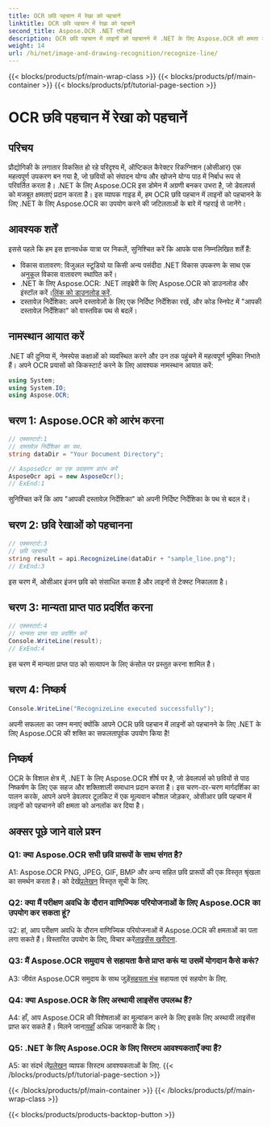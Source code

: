 ```yaml
---
title: OCR छवि पहचान में रेखा को पहचानें
linktitle: OCR छवि पहचान में रेखा को पहचानें
second_title: Aspose.OCR .NET एपीआई
description: OCR छवि पहचान में लाइनों को पहचानने में .NET के लिए Aspose.OCR की क्षमता को उजागर करें। छवियों से निर्बाध पाठ निष्कर्षण के लिए एक डेवलपर की मार्गदर्शिका।
weight: 14
url: /hi/net/image-and-drawing-recognition/recognize-line/
---
```


{{< blocks/products/pf/main-wrap-class >}}
{{< blocks/products/pf/main-container >}}
{{< blocks/products/pf/tutorial-page-section >}}

# OCR छवि पहचान में रेखा को पहचानें

## परिचय

प्रौद्योगिकी के लगातार विकसित हो रहे परिदृश्य में, ऑप्टिकल कैरेक्टर रिकग्निशन (ओसीआर) एक महत्वपूर्ण उपकरण बन गया है, जो छवियों को संपादन योग्य और खोजने योग्य पाठ में निर्बाध रूप से परिवर्तित करता है। .NET के लिए Aspose.OCR इस डोमेन में अग्रणी बनकर उभरा है, जो डेवलपर्स को मजबूत क्षमताएं प्रदान करता है। इस व्यापक गाइड में, हम OCR छवि पहचान में लाइनों को पहचानने के लिए .NET के लिए Aspose.OCR का उपयोग करने की जटिलताओं के बारे में गहराई से जानेंगे।

## आवश्यक शर्तें

इससे पहले कि हम इस ज्ञानवर्धक यात्रा पर निकलें, सुनिश्चित करें कि आपके पास निम्नलिखित शर्तें हैं:

- विकास वातावरण: विजुअल स्टूडियो या किसी अन्य पसंदीदा .NET विकास उपकरण के साथ एक अनुकूल विकास वातावरण स्थापित करें।
-  .NET के लिए Aspose.OCR: .NET लाइब्रेरी के लिए Aspose.OCR को डाउनलोड और इंस्टॉल करें।[लिंक को डाउनलोड करें](https://releases.aspose.com/ocr/net/).
- दस्तावेज़ निर्देशिका: अपने दस्तावेज़ों के लिए एक निर्दिष्ट निर्देशिका रखें, और कोड स्निपेट में "आपकी दस्तावेज़ निर्देशिका" को वास्तविक पथ से बदलें।

## नामस्थान आयात करें

.NET की दुनिया में, नेमस्पेस कक्षाओं को व्यवस्थित करने और उन तक पहुंचने में महत्वपूर्ण भूमिका निभाते हैं। अपने OCR प्रयासों को किकस्टार्ट करने के लिए आवश्यक नामस्थान आयात करें:

```csharp
using System;
using System.IO;
using Aspose.OCR;
```

## चरण 1: Aspose.OCR को आरंभ करना

```csharp
// एक्सस्टार्ट:1
// दस्तावेज़ निर्देशिका का पथ.
string dataDir = "Your Document Directory";

// AsposeOcr का एक उदाहरण प्रारंभ करें
AsposeOcr api = new AsposeOcr();
// ExEnd:1
```

सुनिश्चित करें कि आप "आपकी दस्तावेज़ निर्देशिका" को अपनी निर्दिष्ट निर्देशिका के पथ से बदल दें।

## चरण 2: छवि रेखाओं को पहचानना

```csharp
// एक्सस्टार्ट:3
// छवि पहचानो
string result = api.RecognizeLine(dataDir + "sample_line.png");
// ExEnd:3
```

इस चरण में, ओसीआर इंजन छवि को संसाधित करता है और लाइनों से टेक्स्ट निकालता है।

## चरण 3: मान्यता प्राप्त पाठ प्रदर्शित करना

```csharp
// एक्सस्टार्ट:4
// मान्यता प्राप्त पाठ प्रदर्शित करें
Console.WriteLine(result);
// ExEnd:4
```

इस चरण में मान्यता प्राप्त पाठ को सत्यापन के लिए कंसोल पर प्रस्तुत करना शामिल है।

## चरण 4: निष्कर्ष

```csharp
Console.WriteLine("RecognizeLine executed successfully");
```

अपनी सफलता का जश्न मनाएं क्योंकि आपने OCR छवि पहचान में लाइनों को पहचानने के लिए .NET के लिए Aspose.OCR की शक्ति का सफलतापूर्वक उपयोग किया है!

## निष्कर्ष

OCR के विशाल क्षेत्र में, .NET के लिए Aspose.OCR शीर्ष पर है, जो डेवलपर्स को छवियों से पाठ निष्कर्षण के लिए एक सहज और शक्तिशाली समाधान प्रदान करता है। इस चरण-दर-चरण मार्गदर्शिका का पालन करके, आपने अपने डेवलपर टूलकिट में एक मूल्यवान कौशल जोड़कर, ओसीआर छवि पहचान में लाइनों को पहचानने की क्षमता को अनलॉक कर दिया है।

## अक्सर पूछे जाने वाले प्रश्न

### Q1: क्या Aspose.OCR सभी छवि प्रारूपों के साथ संगत है?

 A1: Aspose.OCR PNG, JPEG, GIF, BMP और अन्य सहित छवि प्रारूपों की एक विस्तृत श्रृंखला का समर्थन करता है। को देखें[प्रलेखन](https://reference.aspose.com/ocr/net/) विस्तृत सूची के लिए.

### Q2: क्या मैं परीक्षण अवधि के दौरान वाणिज्यिक परियोजनाओं के लिए Aspose.OCR का उपयोग कर सकता हूं?

 उ2: हां, आप परीक्षण अवधि के दौरान वाणिज्यिक परियोजनाओं में Aspose.OCR की क्षमताओं का पता लगा सकते हैं। विस्तारित उपयोग के लिए, विचार करें[लाइसेंस खरीदना](https://purchase.aspose.com/buy).

### Q3: मैं Aspose.OCR समुदाय से सहायता कैसे प्राप्त करूं या उसमें योगदान कैसे करूं?

 A3: जीवंत Aspose.OCR समुदाय के साथ जुड़ें[सहयता मंच](https://forum.aspose.com/c/ocr/16) सहायता एवं सहयोग के लिए.

### Q4: क्या Aspose.OCR के लिए अस्थायी लाइसेंस उपलब्ध हैं?

A4: हाँ, आप Aspose.OCR की विशेषताओं का मूल्यांकन करने के लिए इसके लिए अस्थायी लाइसेंस प्राप्त कर सकते हैं। मिलने जाना[यहाँ](https://purchase.aspose.com/temporary-license/) अधिक जानकारी के लिए।

### Q5: .NET के लिए Aspose.OCR के लिए सिस्टम आवश्यकताएँ क्या हैं?

 A5: का संदर्भ लें[प्रलेखन](https://reference.aspose.com/ocr/net/) व्यापक सिस्टम आवश्यकताओं के लिए.
{{< /blocks/products/pf/tutorial-page-section >}}

{{< /blocks/products/pf/main-container >}}
{{< /blocks/products/pf/main-wrap-class >}}

{{< blocks/products/products-backtop-button >}}
